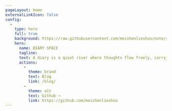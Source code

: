 ```yaml
---
pageLayout: home
externalLinkIcon: false
config:
  -
    type: hero
    full: true
    background: https://raw.githubusercontent.com/meishenlieshou/note/refs/heads/main/images/0ac58e8df16be00aec603e000c530c586f422d85ff5420a56b5d9e438908d732.png
    hero:
      name: DIARY SPACE
      tagline: 
      text: A diary is a quiet river where thoughts flow freely, carrying whispers of yesterday into the hands of tomorrow.      
      actions:
        -
          theme: brand
          text: Blog
          link: /blog/
        -
          theme: alt
          text: Github →
          link: https://github.com/meishenlieshou
---
```

